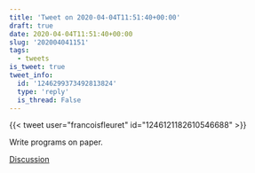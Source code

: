 ```yaml
---
title: 'Tweet on 2020-04-04T11:51:40+00:00'
draft: true
date: 2020-04-04T11:51:40+00:00
slug: '202004041151'
tags:
  - tweets
is_tweet: true
tweet_info:
  id: '1246299373492813824'
  type: 'reply'
  is_thread: False
---
```




{{< tweet user="francoisfleuret" id="1246121182610546688" >}}

Write programs on paper.

[Discussion](https://x.com/sytelus/status/1246299373492813824)
